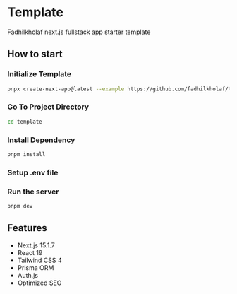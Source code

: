 # Template

Fadhilkholaf next.js fullstack app starter template

## How to start

### Initialize Template

```bash
pnpx create-next-app@latest --example https://github.com/fadhilkholaf/template template
```

### Go To Project Directory

```bash
cd template
```

### Install Dependency

```bash
pnpm install
```

### Setup .env file

### Run the server

```bash
pnpm dev
```

## Features

- Next.js 15.1.7
- React 19
- Tailwind CSS 4
- Prisma ORM
- Auth.js
- Optimized SEO
